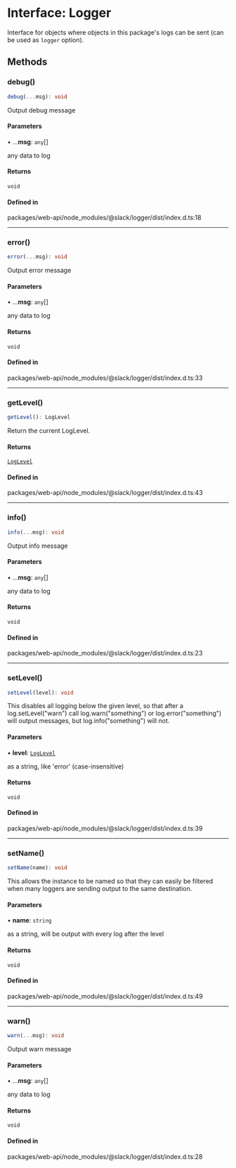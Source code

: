 # Interface: Logger

Interface for objects where objects in this package's logs can be sent (can be used as `logger` option).

## Methods

### debug()

```ts
debug(...msg): void
```

Output debug message

#### Parameters

• ...**msg**: `any`[]

any data to log

#### Returns

`void`

#### Defined in

packages/web-api/node\_modules/@slack/logger/dist/index.d.ts:18

***

### error()

```ts
error(...msg): void
```

Output error message

#### Parameters

• ...**msg**: `any`[]

any data to log

#### Returns

`void`

#### Defined in

packages/web-api/node\_modules/@slack/logger/dist/index.d.ts:33

***

### getLevel()

```ts
getLevel(): LogLevel
```

Return the current LogLevel.

#### Returns

[`LogLevel`](../enumerations/LogLevel.md)

#### Defined in

packages/web-api/node\_modules/@slack/logger/dist/index.d.ts:43

***

### info()

```ts
info(...msg): void
```

Output info message

#### Parameters

• ...**msg**: `any`[]

any data to log

#### Returns

`void`

#### Defined in

packages/web-api/node\_modules/@slack/logger/dist/index.d.ts:23

***

### setLevel()

```ts
setLevel(level): void
```

This disables all logging below the given level, so that after a log.setLevel("warn") call log.warn("something")
or log.error("something") will output messages, but log.info("something") will not.

#### Parameters

• **level**: [`LogLevel`](../enumerations/LogLevel.md)

as a string, like 'error' (case-insensitive)

#### Returns

`void`

#### Defined in

packages/web-api/node\_modules/@slack/logger/dist/index.d.ts:39

***

### setName()

```ts
setName(name): void
```

This allows the instance to be named so that they can easily be filtered when many loggers are sending output
to the same destination.

#### Parameters

• **name**: `string`

as a string, will be output with every log after the level

#### Returns

`void`

#### Defined in

packages/web-api/node\_modules/@slack/logger/dist/index.d.ts:49

***

### warn()

```ts
warn(...msg): void
```

Output warn message

#### Parameters

• ...**msg**: `any`[]

any data to log

#### Returns

`void`

#### Defined in

packages/web-api/node\_modules/@slack/logger/dist/index.d.ts:28
